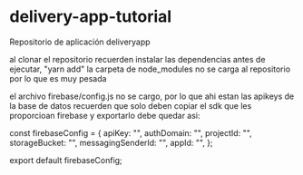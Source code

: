 # delivery-app-tutorial
Repositorio de aplicación deliveryapp 


al clonar el repositorio recuerden instalar las dependencias antes de ejecutar,
"yarn add" la carpeta de node_modules no se carga al repositorio por lo que es muy pesada

el archivo firebase/config.js no se cargo, por  lo que ahi estan las apikeys de la base de datos recuerden que solo deben copiar el sdk que les proporcioan firebase y exportarlo
debe quedar asi:

const firebaseConfig = {
  apiKey: "",
  authDomain: "",
  projectId: "",
  storageBucket: "",
  messagingSenderId: "",
  appId: "",
};

export default firebaseConfig;

